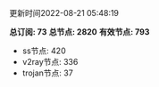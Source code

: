 更新时间2022-08-21 05:48:19

**总订阅: 73**
**总节点: 2820**
**有效节点: 793**
- ss节点: 420
- v2ray节点: 336
- trojan节点: 37
